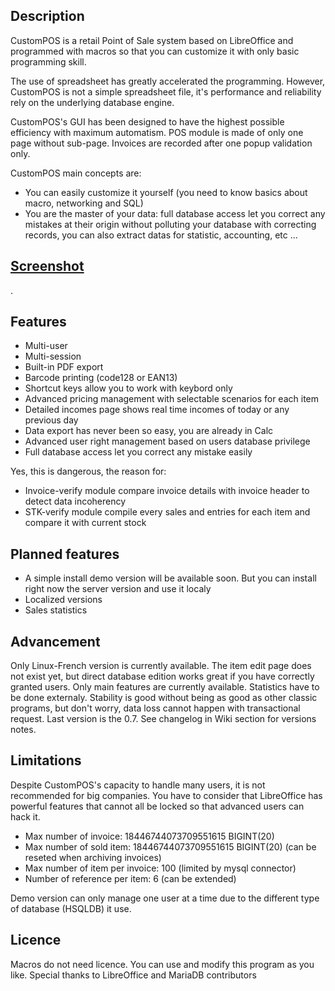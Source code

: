 ## Description
CustomPOS is a retail Point of Sale system based on LibreOffice and programmed with macros so that you can customize it with only basic programming skill.

The use of spreadsheet has greatly accelerated the programming. However, CustomPOS is not a simple spreadsheet file, it's performance and reliability rely on the underlying database engine.

CustomPOS's GUI has been designed to have the highest possible efficiency with maximum automatism. POS module is made of only one page without sub-page. Invoices are recorded after one popup validation only.

CustomPOS main concepts are:
- You can easily customize it yourself (you need to know basics about macro, networking and SQL)
- You are the master of your data: full database access let you correct any mistakes at their origin without polluting your database with correcting records, you can also extract datas for statistic, accounting, etc ...

## [Screenshot](https://github.com/Nick689/CustomPOS/blob/master/Preview/ViewAll.md)
.

## Features
* Multi-user
* Multi-session
* Built-in PDF export
* Barcode printing (code128 or EAN13)
* Shortcut keys allow you to work with keybord only
* Advanced pricing management with selectable scenarios for each item
* Detailed incomes page shows real time incomes of today or any previous day
* Data export has never been so easy, you are already in Calc
* Advanced user right management based on users database privilege
* Full database access let you correct any mistake easily

 Yes, this is dangerous, the reason for:
* Invoice-verify module compare invoice details with invoice header to detect data incoherency
* STK-verify module compile every sales and entries for each item and compare it with current stock

## Planned features
* A simple install demo version will be available soon. But you can install right now the server version and use it localy
* Localized versions
* Sales statistics

## Advancement
Only Linux-French version is currently available. The item edit page does not exist yet, but direct database edition works great if you have correctly granted users. Only main features are currently available. Statistics have to be done externaly. Stability is good without being as good as other classic programs, but don't worry, data loss cannot happen with transactional request. Last version is the 0.7. See changelog in Wiki section for versions notes.

## Limitations
Despite CustomPOS's capacity to handle many users, it is not recommended for big companies. You have to consider that LibreOffice has powerful features that cannot all be locked so that advanced users can hack it.

* Max number of invoice: 18446744073709551615 BIGINT(20)
* Max number of sold item: 18446744073709551615 BIGINT(20)  (can be reseted when archiving invoices)
* Max number of item per invoice: 100 (limited by mysql connector)
* Number of reference per item: 6 (can be extended)

Demo version can only manage one user at a time due to the different type of database (HSQLDB) it use.

## Licence
Macros do not need licence. You can use and modify this program as you like. Special thanks to LibreOffice and MariaDB contributors

